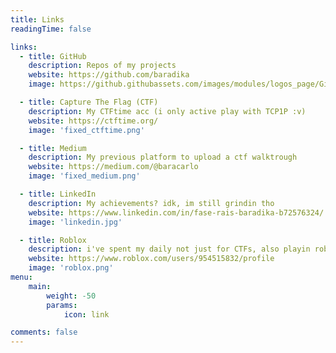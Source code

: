 ```yaml
---
title: Links
readingTime: false

links:
  - title: GitHub
    description: Repos of my projects 
    website: https://github.com/baradika
    image: https://github.githubassets.com/images/modules/logos_page/GitHub-Mark.png

  - title: Capture The Flag (CTF)
    description: My CTFtime acc (i only active play with TCP1P :v)
    website: https://ctftime.org/
    image: 'fixed_ctftime.png'

  - title: Medium
    description: My previous platform to upload a ctf walktrough
    website: https://medium.com/@baracarlo
    image: 'fixed_medium.png'

  - title: LinkedIn
    description: My achievements? idk, im still grindin tho
    website: https://www.linkedin.com/in/fase-rais-baradika-b72576324/
    image: 'linkedin.jpg'

  - title: Roblox
    description: i've spent my daily not just for CTFs, also playin roblox :v
    website: https://www.roblox.com/users/954515832/profile
    image: 'roblox.png'
menu:
    main:
        weight: -50
        params:
            icon: link

comments: false
---
```

